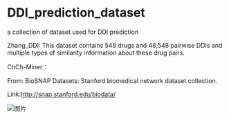 # DDI_prediction_dataset
a collection of dataset used for DDI prediction

Zhang_DDI: This dataset contains 548 drugs and 48,548 pairwise DDIs and multiple types of similarity information about these drug pairs. 

ChCh-Miner：

From: BioSNAP Datasets: Stanford biomedical network dataset collection.

Link:http://snap.stanford.edu/biodata/

![图片](https://user-images.githubusercontent.com/42024846/111784356-4bcd2500-88f6-11eb-920f-f055ca55262f.png)
